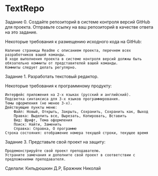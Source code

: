 # TextRepo
Задание 0. Создайте репозиторий в системе контроля версий GitHub для проекта. Отправьте ссылку на ваш репозиторий в качестве ответа на это задание.

Некоторые требования к размещению исходного кода на GitHub:

    Наличие страницы Readme с описанием проекта, перечнем всех разработчиков вашей команды.
    В ходе выполнения проекта в системе контроля версий должны быть обязательно коммиты от представителей вашей команды.
    Коммиты следует делать регулярно.

Задание 1. Разработать текстовый редактор.

Некоторые требования к программному продукту:

    Интерфейс приложения на 2-х языках (русский и английский).
    Подсветка синтаксиса для 3-х языков программирования.
    Темы оформления (не менее 3-х).
    Действующие пункты меню:
        Файл: Новый, Открыть, Закрыть, Сохранить, Сохранить как, Выход
        Правка: Выделить все, Вырезать, Копировать, Вставить
        Вид: Шрифт, Тема оформления
        Поиск: Найти, Заменить
        Справка: Справка, О программе
    Строка состояния: отображение номера текущей строки, текущее время

Задание 3. Представьте свой проект на защиту:

    Продемонстрируйте свой проект преподавателю.
    Устраните замечания и дополните свой проект в соответствии с предложениями преподавателя.

Сделали: Кильдюшкин Д.Р, Бражник Николай
